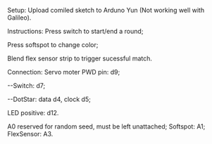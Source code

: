 Setup:
  Upload comiled sketch to Arduno Yun (Not working well with Galileo). 
  
Instructions:
  Press switch to start/end a round;
  
  Press softspot to change color;
  
  Blend flex sensor strip to trigger sucessful match. 

Connection:
  Servo moter PWD pin: d9;
  
  --Switch: d7;
  
  --DotStar: data d4, clock d5;
  
  LED positive: d12.
  
  A0 reserved for random seed, must be left unattached;
  Softspot: A1;
  FlexSensor: A3. 
